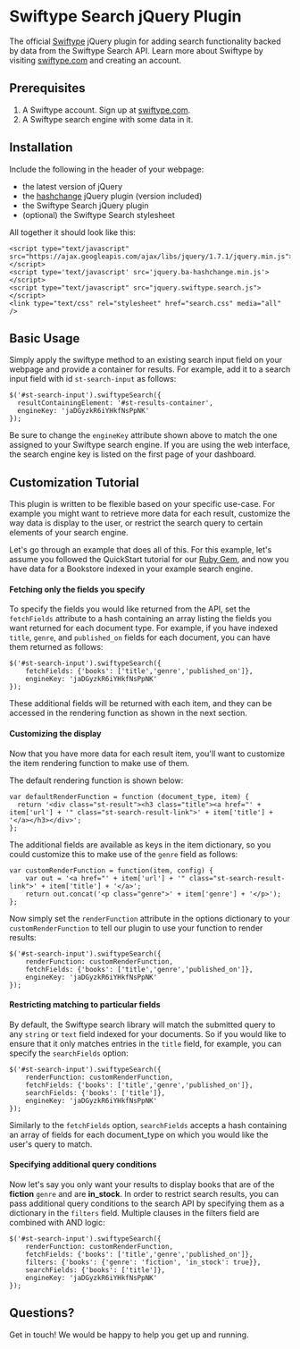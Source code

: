 Swiftype Search jQuery Plugin
=========

The official [Swiftype](http://www.swiftype.com) jQuery plugin for adding search functionality backed by data from the Swiftype Search API. Learn more about Swiftype by visiting [swiftype.com](http://www.swiftype.com) and creating an account.

Prerequisites
------------
1. A Swiftype account. Sign up at [swiftype.com](http://www.swiftype.com).
2. A Swiftype search engine with some data in it.


Installation
------------

Include the following in the header of your webpage:

* the latest version of jQuery
* the [hashchange](https://github.com/cowboy/jquery-hashchange) jQuery plugin (version included)
* the Swiftype Search jQuery plugin
* (optional) the Swiftype Search stylesheet

All together it should look like this:

	<script type="text/javascript" src="https://ajax.googleapis.com/ajax/libs/jquery/1.7.1/jquery.min.js"></script>
    <script type='text/javascript' src='jquery.ba-hashchange.min.js'></script>
	<script type="text/javascript" src="jquery.swiftype.search.js"></script>
	<link type="text/css" rel="stylesheet" href="search.css" media="all" />


Basic Usage
-----

Simply apply the swiftype method to an existing search input field on your webpage and provide a container for results. For example, add it to a search input field with id `st-search-input` as follows:

	$('#st-search-input').swiftypeSearch({
	  resultContainingElement: '#st-results-container',
	  engineKey: 'jaDGyzkR6iYHkfNsPpNK'
	});

Be sure to change the `engineKey` attribute shown above to match the one assigned to your Swiftype search engine. If you are using the web interface, the search engine key is listed on the first page of your dashboard.


Customization Tutorial
-------------

This plugin is written to be flexible based on your specific use-case. 
For example you might want to retrieve more data for each result, customize
the way data is display to the user, or restrict the search query to certain elements of your search engine. 

Let's go through an example that does all of this. For this example, let's assume you followed the QuickStart tutorial for our [Ruby Gem](https://github.com/swiftype/swiftype-rb), and now you have data for a Bookstore indexed in your example search engine.

#### Fetching only the fields you specify

To specify the fields you would like returned from the API, set the `fetchFields` attribute to a hash containing an array listing the fields you want returned for each document type. For example, if you have indexed `title`, `genre`, and `published_on` fields for each document, you can have them returned as follows:

	$('#st-search-input').swiftypeSearch({ 
		fetchFields: {'books': ['title','genre','published_on']},
		engineKey: 'jaDGyzkR6iYHkfNsPpNK'
	});

These additional fields will be returned with each item, and they can be accessed in the rendering function as shown in the next section.

#### Customizing the display

Now that you have more data for each result item, you'll want to customize the item rendering function to make use of them.

The default rendering function is shown below:

    var defaultRenderFunction = function (document_type, item) {
      return '<div class="st-result"><h3 class="title"><a href="' + item['url'] + '" class="st-search-result-link">' + item['title'] + '</a></h3></div>';
    };

The additional fields are available as keys in the item dictionary, so you could customize this to make use of the `genre` field as follows:

	var customRenderFunction = function(item, config) {
		var out = '<a href="' + item['url'] + '" class="st-search-result-link">' + item['title'] + '</a>';
		return out.concat('<p class="genre">' + item['genre'] + '</p>');
	};

Now simply set the `renderFunction` attribute in the options dictionary to your `customRenderFunction` to tell our plugin to use your function to render results:

	$('#st-search-input').swiftypeSearch({ 
		renderFunction: customRenderFunction,
		fetchFields: {'books': ['title','genre','published_on']},
		engineKey: 'jaDGyzkR6iYHkfNsPpNK'
	});


#### Restricting matching to particular fields

By default, the Swiftype search library will match the submitted query to any `string` or `text` field indexed for your documents. So if you would like to ensure that it only matches entries in the `title` field, for example, you can specify the `searchFields` option:

	$('#st-search-input').swiftypeSearch({ 
		renderFunction: customRenderFunction,
		fetchFields: {'books': ['title','genre','published_on']},
		searchFields: {'books': ['title']},
		engineKey: 'jaDGyzkR6iYHkfNsPpNK'
	});

Similarly to the `fetchFields` option, `searchFields` accepts a hash containing an array of fields for each document_type on which you would like the user's query to match. 

#### Specifying additional query conditions

Now let's say you only want your results to display books that are of the **fiction** `genre` and are **in_stock**. In order to restrict search results, you can pass additional query conditions to the search API by specifying them as a dictionary in the `filters` field. Multiple clauses in the filters field are combined with AND logic:


	$('#st-search-input').swiftypeSearch({ 
		renderFunction: customRenderFunction,
		fetchFields: {'books': ['title','genre','published_on']},
		filters: {'books': {'genre': 'fiction', 'in_stock': true}},
		searchFields: {'books': ['title']},
		engineKey: 'jaDGyzkR6iYHkfNsPpNK'
	});



Questions?
----------
Get in touch! We would be happy to help you get up and running. 